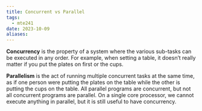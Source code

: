 ```yaml
---
title: Concurrent vs Parallel
tags:
  - mte241
date: 2023-10-09
aliases:
---
```

**Concurrency** is the property of a system where the various sub-tasks can be executed in any order. For example, when setting a table, it doesn’t really matter if you put the plates on first or the cups. 

**Parallelism** is the act of running multiple concurrent tasks at the same time, as if one person were putting the plates on the table while the other is putting the cups on the table. All parallel programs are concurrent, but not all concurrent programs are parallel. On a single core processor, we cannot execute anything in parallel, but it is still useful to have concurrency.